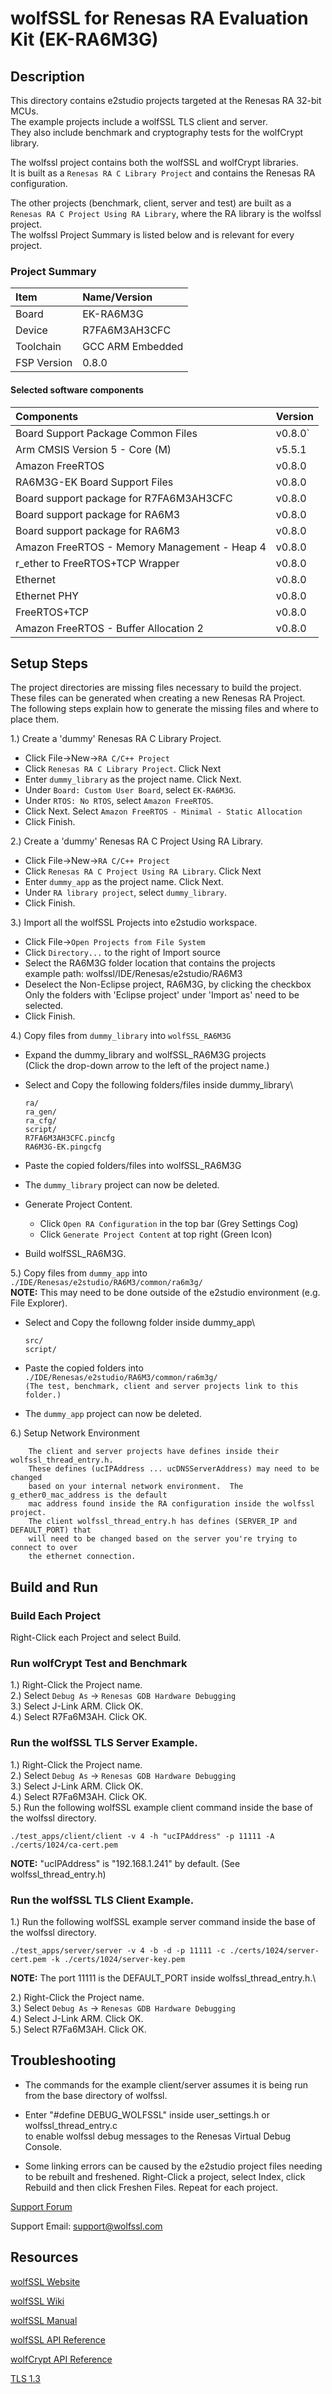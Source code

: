 wolfSSL for Renesas RA Evaluation Kit (EK-RA6M3G)
=================================================

## Description

This directory contains e2studio projects targeted at the Renesas RA 32-bit MCUs.\
The example projects include a wolfSSL TLS client and server.\
They also include benchmark and cryptography tests for the wolfCrypt library.

The wolfssl project contains both the wolfSSL and wolfCrypt libraries.\
It is built as a `Renesas RA C Library Project` and contains the Renesas RA\
configuration.

The other projects (benchmark, client, server and test) are built as a\
`Renesas RA C Project Using RA Library`, where the RA library is the wolfssl project.\
The wolfssl Project Summary is listed below and is relevant for every project.

### Project Summary
|Item|Name/Version|
|:--|:--|
|Board|EK-RA6M3G|
|Device|R7FA6M3AH3CFC|
|Toolchain|GCC ARM Embedded|
|FSP Version|0.8.0|

#### Selected software components

|Components|Version|
|:--|:--|
|Board Support Package Common Files|v0.8.0`|
|Arm CMSIS Version 5 - Core (M)|v5.5.1|
|Amazon FreeRTOS|v0.8.0|
|RA6M3G-EK Board Support Files|v0.8.0|
|Board support package for R7FA6M3AH3CFC|v0.8.0|
|Board support package for RA6M3|v0.8.0|
|Board support package for RA6M3|v0.8.0|
|Amazon FreeRTOS - Memory Management - Heap 4|v0.8.0|
|r_ether to FreeRTOS+TCP Wrapper|v0.8.0|
|Ethernet|v0.8.0|
|Ethernet PHY|v0.8.0|
|FreeRTOS+TCP|v0.8.0|
|Amazon FreeRTOS - Buffer Allocation 2|v0.8.0|


## Setup Steps

The project directories are missing files necessary to build the project.\
These files can be generated when creating a new Renesas RA Project.\
The following steps explain how to generate the missing files and where to place them.

1.) Create a 'dummy' Renesas RA C Library Project.

+ Click File->New->`RA C/C++ Project`
+ Click `Renesas RA C Library Project`. Click Next
+ Enter `dummy_library` as the project name. Click Next.
+ Under `Board: Custom User Board`, select `EK-RA6M3G`.
+ Under `RTOS: No RTOS`, select `Amazon FreeRTOS`.
+ Click Next. Select `Amazon FreeRTOS - Minimal - Static Allocation`
+ Click Finish.

2.) Create a 'dummy' Renesas RA C Project Using RA Library.

+ Click File->New->`RA C/C++ Project`
+ Click `Renesas RA C Project Using RA Library`. Click Next
+ Enter `dummy_app` as the project name. Click Next.
+ Under `RA library project`, select `dummy_library`.
+ Click Finish.

3.) Import all the wolfSSL Projects into e2studio workspace.

+ Click File->`Open Projects from File System`
+ Click `Directory...` to the right of Import source
+ Select the RA6M3G folder location that contains the projects\
   example path: wolfssl/IDE/Renesas/e2studio/RA6M3
+ Deselect the Non-Eclipse project, RA6M3G, by clicking the checkbox\
   Only the folders with 'Eclipse project' under 'Import as' need to be selected.
+ Click Finish.

4.) Copy files from `dummy_library` into `wolfSSL_RA6M3G`

+ Expand the dummy_library and wolfSSL_RA6M3G projects\
  (Click the drop-down arrow to the left of the project name.)
+ Select and Copy the following folders/files inside dummy_library\

  `ra/`\
  `ra_gen/`\
  `ra_cfg/`\
  `script/`\
  `R7FA6M3AH3CFC.pincfg`\
  `RA6M3G-EK.pingcfg`

+ Paste the copied folders/files into wolfSSL_RA6M3G
+ The `dummy_library` project can now be deleted.
+ Generate Project Content.
  + Click `Open RA Configuration` in the top bar (Grey Settings Cog)
  + Click `Generate Project Content` at top right (Green Icon)
+ Build wolfSSL_RA6M3G.

5.) Copy files from `dummy_app` into `./IDE/Renesas/e2studio/RA6M3/common/ra6m3g/`\
    **NOTE:** This may need to be done outside of the e2studio environment (e.g. File Explorer).

+ Select and Copy the followng folder inside dummy_app\
  
  `src/`\
  `script/`

+ Paste the copied folders into `./IDE/Renesas/e2studio/RA6M3/common/ra6m3g/`\
  `(The test, benchmark, client and server projects link to this folder.)`
+ The `dummy_app` project can now be deleted.

6.) Setup Network Environment

        The client and server projects have defines inside their wolfssl_thread_entry.h.
        These defines (ucIPAddress ... ucDNSServerAddress) may need to be changed
        based on your internal network environment.  The g_ether0_mac_address is the default
        mac address found inside the RA configuration inside the wolfssl project.
        The client wolfssl_thread_entry.h has defines (SERVER_IP and DEFAULT_PORT) that
        will need to be changed based on the server you're trying to connect to over
        the ethernet connection.

## Build and Run

### Build Each Project
Right-Click each Project and select Build.

### Run wolfCrypt Test and Benchmark

1.) Right-Click the Project name.\
2.) Select `Debug As` -> `Renesas GDB Hardware Debugging`\
3.) Select J-Link ARM. Click OK.\
4.) Select R7Fa6M3AH. Click OK.

### Run the wolfSSL TLS Server Example.

1.) Right-Click the Project name.\
2.) Select `Debug As` -> `Renesas GDB Hardware Debugging`\
3.) Select J-Link ARM. Click OK.\
4.) Select R7Fa6M3AH. Click OK.\
5.) Run the following wolfSSL example client command inside the base of the wolfssl directory.

```
./test_apps/client/client -v 4 -h "ucIPAddress" -p 11111 -A ./certs/1024/ca-cert.pem
```

**NOTE:** "ucIPAddress" is "192.168.1.241" by default. (See wolfssl_thread_entry.h)

### Run the wolfSSL TLS Client Example.

 1.) Run the following wolfSSL example server command inside the base of the wolfssl directory.

```
./test_apps/server/server -v 4 -b -d -p 11111 -c ./certs/1024/server-cert.pem -k ./certs/1024/server-key.pem
```

  **NOTE:** The port 11111 is the DEFAULT_PORT inside wolfssl_thread_entry.h.\

 2.) Right-Click the Project name.\
 3.) Select `Debug As` -> `Renesas GDB Hardware Debugging`\
 4.) Select J-Link ARM. Click OK.\
 5.) Select R7Fa6M3AH. Click OK.

## Troubleshooting

+ The commands for the example client/server assumes it is being run from the
  base directory of wolfssl.

+ Enter "#define DEBUG_WOLFSSL" inside user_settings.h or wolfssl_thread_entry.c\
   to enable wolfssl debug messages to the Renesas Virtual Debug Console.

+ Some linking errors can be caused by the e2studio project files needing to be rebuilt and freshened.
Right-Click a project, select Index, click Rebuild and then click Freshen Files. Repeat for each project.

[Support Forum](https://www.wolfssl.com/forums/)

Support Email: support@wolfssl.com


## Resources

[wolfSSL Website](https://www.wolfssl.com/)

[wolfSSL Wiki](https://github.com/wolfSSL/wolfssl/wiki)

[wolfSSL Manual](https://wolfssl.com/wolfSSL/Docs-wolfssl-manual-toc.html)

[wolfSSL API Reference](https://wolfssl.com/wolfSSL/Docs-wolfssl-manual-17-wolfssl-api-reference.html)

[wolfCrypt API Reference](https://wolfssl.com/wolfSSL/Docs-wolfssl-manual-18-wolfcrypt-api-reference.html)

[TLS 1.3](https://www.wolfssl.com/docs/tls13/)
